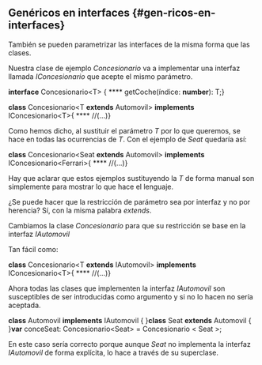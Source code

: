 ## Genéricos en interfaces {#gen-ricos-en-interfaces}

También se pueden parametrizar las interfaces de la misma forma que las clases.

Nuestra clase de ejemplo _Concesionario_ va a implementar una interfaz llamada _IConcesionario_ que acepte el mismo parámetro.

**interface** Concesionario&lt;T&gt; { **** getCoche(índice: **number**): T;}

**class** Concesionario<T **extends** Automovil> **implements** IConcesionario&lt;T&gt;{ **** //(...)}

Como hemos dicho, al sustituir el parámetro _T_ por lo que queremos, se hace en todas las ocurrencias de _T_. Con el ejemplo de _Seat_ quedaría así:

**class** Concesionario<Seat **extends** Automovil> **implements** IConcesionario&lt;Ferrari&gt;{ **** //(...)}

Hay que aclarar que estos ejemplos sustituyendo la _T_ de forma manual son simplemente para mostrar lo que hace el lenguaje.

¿Se puede hacer que la restricción de parámetro sea por interfaz y no por herencia? Sí, con la misma palabra _extends_.

Cambiamos la clase _Concesionario_ para que su restricción se base en la interfaz _IAutomovil_

Tan fácil como:

**class** Concesionario<T **extends** IAutomovil> **implements** IConcesionario&lt;T&gt;{ **** //(...)}

Ahora todas las clases que implementen la interfaz _IAutomovil_ son susceptibles de ser introducidas como argumento y si no lo hacen no sería aceptada.

**class** Automovil **implements** IAutomovil { }**class** Seat **extends** Automovil { }**var** conceSeat: Concesionario&lt;Seat&gt; = Concesionario < Seat >;

En este caso sería correcto porque aunque _Seat_ no implementa la interfaz _IAutomovil_ de forma explícita, lo hace a través de su superclase.